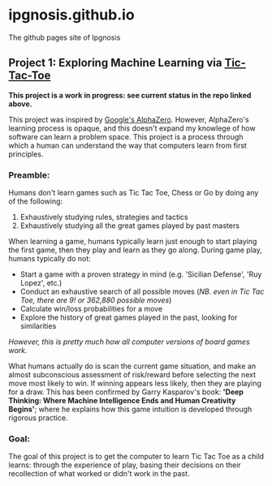# ipgnosis.github.io

The github pages site of Ipgnosis

## Project 1: Exploring Machine Learning via [Tic-Tac-Toe](https://https://github.com/Ipgnosis/tic_tac_toe)

**This project is a work in progress: see current status in the repo linked above.**

This project was inspired by [Google's AlphaZero](https://deepmind.com/blog/article/alphazero-shedding-new-light-grand-games-chess-shogi-and-go). However, AlphaZero's learning process is opaque, and this doesn't expand my knowlege of how software can learn a problem space. This project is a process through which a human can understand the way that computers learn from first principles.

### Preamble:
Humans don't learn games such as Tic Tac Toe, Chess or Go by doing any of the following:

1. Exhaustively studying rules, strategies and tactics
2. Exhaustively studying all the great games played by past masters

When learning a game, humans typically learn just enough to start playing the first game, then they play and learn as they go along. During game play, humans typically do not:

* Start a game with a proven strategy in mind (e.g. 'Sicilian Defense', 'Ruy Lopez', etc.)
* Conduct an exhaustive search of all possible moves (*NB. even in Tic Tac Toe, there are 9! or 362,880 possible moves*)
* Calculate win/loss probabilities for a move
* Explore the history of great games played in the past, looking for similarities

*However, this is pretty much how all computer versions of board games work.*

What humans actually do is scan the current game situation, and make an almost subconscious assessment of risk/reward before selecting the next move most likely to win.  If winning appears less likely, then they are playing for a draw.  This has been confirmed by Garry Kasparov's book: **'Deep Thinking: Where Machine Intelligence Ends and Human Creativity Begins'**; where he explains how this game intuition is developed through rigorous practice.

### Goal:

The goal of this project is to get the computer to learn Tic Tac Toe as a child learns: through the experience of play, basing their decisions on their recollection of what worked or didn't work in the past.
